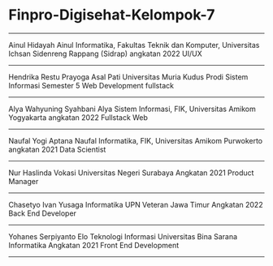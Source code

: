 # Finpro-Digisehat-Kelompok-7

---
Ainul Hidayah
Ainul
Informatika, Fakultas Teknik dan Komputer, Universitas Ichsan Sidenreng Rappang (Sidrap) angkatan 2022
UI/UX

---

Hendrika Restu Prayoga
Asal Pati
Universitas Muria Kudus
Prodi Sistem Informasi Semester 5
Web Development fullstack

---

Alya Wahyuning Syahbani
Alya
Sistem Informasi, FIK, Universitas Amikom Yogyakarta angkatan 2022
Fullstack Web

---

 
 Naufal Yogi Aptana
 Naufal
 Informatika, FIK, Universitas Amikom Purwokerto angkatan 2021
 Data Scientist

---

Nur Haslinda
Vokasi
Universitas Negeri Surabaya
Angkatan 2021
Product Manager

---

Chasetyo Ivan Yusaga
Informatika
UPN Veteran Jawa Timur
Angkatan 2022
Back End Developer

---

Yohanes Serpiyanto Elo
Teknologi Informasi
Universitas Bina Sarana Informatika
Angkatan 2021
Front End Development

---


